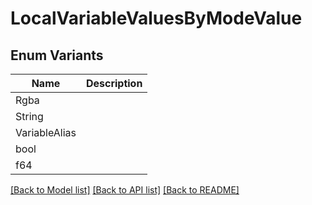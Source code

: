 # LocalVariableValuesByModeValue

## Enum Variants

| Name | Description |
|---- | -----|
| Rgba |  |
| String |  |
| VariableAlias |  |
| bool |  |
| f64 |  |

[[Back to Model list]](../README.md#documentation-for-models) [[Back to API list]](../README.md#documentation-for-api-endpoints) [[Back to README]](../README.md)


